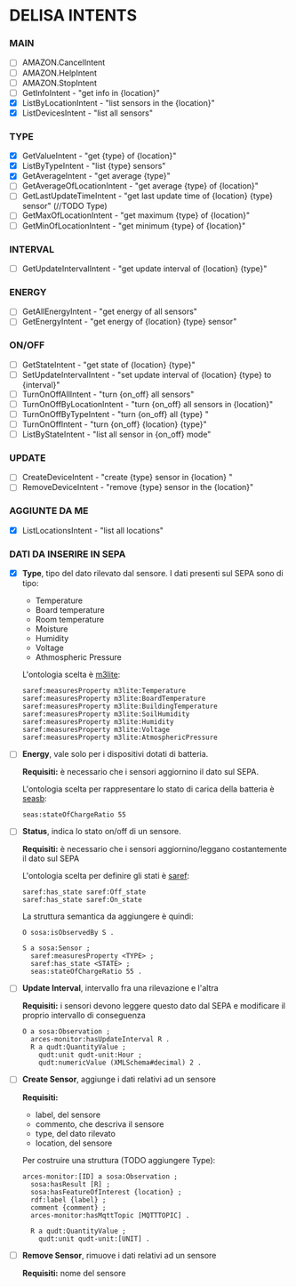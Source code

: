 # DELISA INTENTS

### MAIN
- [ ] AMAZON.CancelIntent
- [ ] AMAZON.HelpIntent
- [ ] AMAZON.StopIntent
- [ ] GetInfoIntent               - "get info in {location}"
- [x] ListByLocationIntent        - "list sensors in the {location}"
- [x] ListDevicesIntent           - "list all sensors"

### TYPE
- [x] GetValueIntent              - "get {type} of {location}"
- [x] ListByTypeIntent            - "list {type} sensors"
- [x] GetAverageIntent            - "get average {type}"
- [ ] GetAverageOfLocationIntent  - "get average {type} of {location}"
- [ ] GetLastUpdateTimeIntent     - "get last update time of {location} {type} sensor"  (//TODO Type)
- [ ] GetMaxOfLocationIntent      - "get maximum {type} of {location}"
- [ ] GetMinOfLocationIntent      - "get minimum {type} of {location}"

### INTERVAL
- [ ] GetUpdateIntervalIntent     - "get update interval of {location} {type}"

### ENERGY
- [ ] GetAllEnergyIntent          - "get energy of all sensors"
- [ ] GetEnergyIntent             - "get energy of {location} {type} sensor"

### ON/OFF
- [ ] GetStateIntent              - "get state of {location} {type}"
- [ ] SetUpdateIntervalIntent     - "set update interval of {location} {type} to {interval}"
- [ ] TurnOnOffAllIntent          - "turn {on_off} all sensors"
- [ ] TurnOnOffByLocationIntent   - "turn {on_off} all sensors in {location}"
- [ ] TurnOnOffByTypeIntent       - "turn {on_off} all {type} "
- [ ] TurnOnOffIntent             - "turn {on_off} {location} {type}"
- [ ] ListByStateIntent           - "list all sensor in {on_off} mode"

### UPDATE
- [ ] CreateDeviceIntent          - "create {type} sensor in {location} "
- [ ] RemoveDeviceIntent          - "remove {type} sensor in the {location}"

### AGGIUNTE DA ME
- [x] ListLocationsIntent         - "list all locations"

### DATI DA INSERIRE IN SEPA
- [x] **Type**, tipo del dato rilevato dal sensore. I dati presenti sul SEPA sono di tipo:
  - Temperature 
  - Board temperature
  - Room temperature
  - Moisture    
  - Humidity    
  - Voltage     
  - Athmospheric Pressure
  
  L'ontologia scelta è [m3lite](https://github.com/fiesta-iot/ontology/blob/master/m3-lite.owl): 
  ```
  saref:measuresProperty m3lite:Temperature
  saref:measuresProperty m3lite:BoardTemperature
  saref:measuresProperty m3lite:BuildingTemperature
  saref:measuresProperty m3lite:SoilHumidity
  saref:measuresProperty m3lite:Humidity
  saref:measuresProperty m3lite:Voltage
  saref:measuresProperty m3lite:AtmosphericPressure
  ```

- [ ] **Energy**, vale solo per i dispositivi dotati di batteria.
  
  **Requisiti:** è necessario che i sensori aggiornino il dato sul SEPA.

  L'ontologia scelta per rappresentare lo stato di carica della batteria è [seasb](https://ci.mines-stetienne.fr/seas/BatteryOntology-1.0.ttl):
  ```
  seas:stateOfChargeRatio 55
  ```


- [ ] **Status**, indica lo stato on/off di un sensore.

  **Requisiti:** è necessario che i sensori aggiornino/leggano costantemente il dato sul SEPA

  L'ontologia scelta per definire gli stati è [saref](http://ontology.tno.nl/saref/):

  ```
  saref:has_state saref:Off_state
  saref:has_state saref:On_state
  ```

  La struttura semantica da aggiungere è quindi:
  ```
  O sosa:isObservedBy S .

  S a sosa:Sensor ;
    saref:measuresProperty <TYPE> ;
    saref:has_state <STATE> ;
    seas:stateOfChargeRatio 55 .
  ```

- [ ] **Update Interval**, intervallo fra una rilevazione e l'altra
  
  **Requisiti:** i sensori devono leggere questo dato dal SEPA e modificare il proprio intervallo di conseguenza
  ```
  O a sosa:Observation ;
    arces-monitor:hasUpdateInterval R .
    R a qudt:QuantityValue ;
      qudt:unit qudt-unit:Hour ;
      qudt:numericValue (XMLSchema#decimal) 2 .
  ```  
  

- [ ] **Create Sensor**, aggiunge i dati relativi ad un sensore
  
  **Requisiti:**
  - label, del sensore
  - commento, che descriva il sensore
  - type, del dato rilevato
  - location, del sensore
  
  Per costruire una struttura (TODO aggiungere Type): 
  ```
  arces-monitor:[ID] a sosa:Observation ;
    sosa:hasResult [R] ;
    sosa:hasFeatureOfInterest {location} ;
    rdf:label {label} ;
    comment {comment} ;
    arces-monitor:hasMqttTopic [MQTTTOPIC] .

    R a qudt:QuantityValue ;
      qudt:unit qudt-unit:[UNIT] .
  ```

- [ ] **Remove Sensor**, rimuove i dati relativi ad un sensore
  
  **Requisiti:** nome del sensore